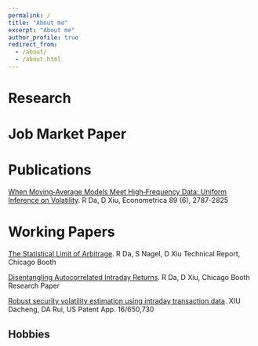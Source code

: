 ```yaml
---
permalink: /
title: "About me"
excerpt: "About me"
author_profile: true
redirect_from: 
  - /about/
  - /about.html
---
```



Research
======
           

Job Market Paper
======
Publications
======
[When Moving‐Average Models Meet High‐Frequency Data: Uniform Inference on Volatility](https://scholar.google.com/citations?view_op=view_citation&hl=en&user=vA9JfQIAAAAJ&citation_for_view=vA9JfQIAAAAJ:u-x6o8ySG0sC). R Da, D Xiu, Econometrica 89 (6), 2787-2825</i>

Working Papers
======
[The Statistical Limit of Arbitrage](https://scholar.google.com/citations?view_op=view_citation&hl=en&user=vA9JfQIAAAAJ&sortby=pubdate&citation_for_view=vA9JfQIAAAAJ:qjMakFHDy7sC). R Da, S Nagel, D Xiu Technical Report, Chicago Booth</i>

[Disentangling Autocorrelated Intraday Returns](https://scholar.google.com/citations?view_op=view_citation&hl=en&user=vA9JfQIAAAAJ&sortby=pubdate&citation_for_view=vA9JfQIAAAAJ:2osOgNQ5qMEC). R Da, D Xiu, Chicago Booth Research Paper</i>

[Robust security volatility estimation using intraday transaction data](https://scholar.google.com/citations?view_op=view_citation&hl=en&user=vA9JfQIAAAAJ&sortby=pubdate&citation_for_view=vA9JfQIAAAAJ:9yKSN-GCB0IC). XIU Dacheng, DA Rui, US Patent App. 16/650,730</i>


Hobbies
------
